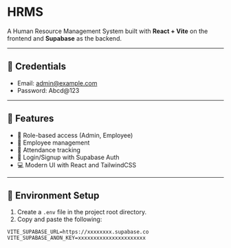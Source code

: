 # HRMS

A Human Resource Management System built with **React + Vite** on the frontend and **Supabase** as the backend.

---
## 🔐 Credentials

- Email: admin@example.com
- Password: Abcd@123

---
## 🚀 Features

- 🔐 Role-based access (Admin, Employee)
- 👥 Employee management
- 📅 Attendance tracking
- 🔑 Login/Signup with Supabase Auth
- 💻 Modern UI with React and TailwindCSS

---

## 📁 Environment Setup

1. Create a `.env` file in the project root directory.
2. Copy and paste the following:

```env
VITE_SUPABASE_URL=https://xxxxxxxx.supabase.co
VITE_SUPABASE_ANON_KEY=xxxxxxxxxxxxxxxxxxxxxx

